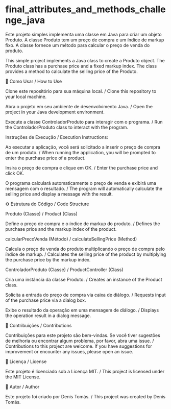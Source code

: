 ﻿# final_attributes_and_methods_challenge_java
Este projeto simples implementa uma classe em Java para criar um objeto Produto. A classe Produto tem um preço de compra e um índice de markup fixo. A classe fornece um método para calcular o preço de venda do produto.

This simple project implements a Java class to create a Produto object. The Produto class has a purchase price and a fixed markup index. The class provides a method to calculate the selling price of the Produto.

🚀 Como Usar / How to Use

Clone este repositório para sua máquina local. / Clone this repository to your local machine.

Abra o projeto em seu ambiente de desenvolvimento Java. / Open the project in your Java development environment.

Execute a classe ControladorProduto para interagir com o programa. / Run the ControladorProduto class to interact with the program.

Instruções de Execução / Execution Instructions:

Ao executar a aplicação, você será solicitado a inserir o preço de compra de um produto. / When running the application, you will be prompted to enter the purchase price of a product.

Insira o preço de compra e clique em OK. / Enter the purchase price and click OK.

O programa calculará automaticamente o preço de venda e exibirá uma mensagem com o resultado. / The program will automatically calculate the selling price and display a message with the result.

⚙️ Estrutura do Código / Code Structure

Produto (Classe) / Product (Class)

Define o preço de compra e o índice de markup do produto. / Defines the purchase price and the markup index of the product.

calcularPrecoVenda (Método) / calculateSellingPrice (Method)

Calcula o preço de venda do produto multiplicando o preço de compra pelo índice de markup. / Calculates the selling price of the product by multiplying the purchase price by the markup index.

ControladorProduto (Classe) / ProductController (Class)

Cria uma instância da classe Produto. / Creates an instance of the Product class.

Solicita a entrada do preço de compra via caixa de diálogo. / Requests input of the purchase price via a dialog box.

Exibe o resultado da operação em uma mensagem de diálogo. / Displays the operation result in a dialog message.

🤝 Contribuições / Contributions

Contribuições para este projeto são bem-vindas. Se você tiver sugestões de melhoria ou encontrar algum problema, por favor, abra uma issue. / Contributions to this project are welcome. If you have suggestions for improvement or encounter any issues, please open an issue.

📝 Licença / License

Este projeto é licenciado sob a Licença MIT. / This project is licensed under the MIT License.

👤 Autor / Author

Este projeto foi criado por Denis Tomás. / This project was created by Denis Tomás.
